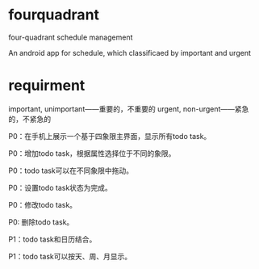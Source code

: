 fourquadrant
============

four-quadrant schedule management

An android app for schedule, which classificaed by important and urgent

requirment
=========== 

important, unimportant——重要的，不重要的
urgent, non-urgent——紧急的，不紧急的

P0：在手机上展示一个基于四象限主界面，显示所有todo task。

P0：增加todo task，根据属性选择位于不同的象限。

P0：todo task可以在不同象限中拖动。

P0：设置todo task状态为完成。

P0：修改todo task。

P0: 删除todo task。

P1：todo task和日历结合。

P1：todo task可以按天、周、月显示。

